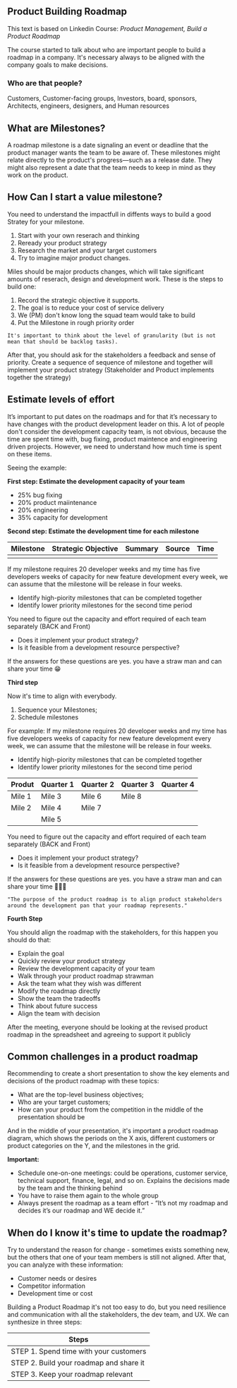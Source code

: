 ## Product Building Roadmap

This text is based on Linkedin Course: *Product Management, Build a Product Roadmap*

The course started to talk about who are important people to build a roadmap in a company.
It's necessary always to be aligned with the company goals to make decisions.

### Who are that people?
Customers, Customer-facing groups, Investors, board, sponsors, Architects, engineers, designers, and Human resources 

## What are Milestones?

A roadmap milestone is a date signaling an event or deadline that the product manager wants the team to be aware of. These milestones might relate directly to the product's progress—such as a release date. They might also represent a date that the team needs to keep in mind as they work on the product.

## How Can I start a value milestone?

You need to understand the impactfull in diffents ways to build a good Stratey for your milestone.

1) Start with your own reserach and thinking
2) Reready your product strategy
3) Research the market and your target customers
4) Try to imagine major product changes.

 Miles should be major products changes, which will take significant amounts of reserach, design and development work. These is the steps to build one:
 
 1) Record the strategic objective it supports.
 2) The goal is to reduce your cost of service delivery 
 3) We (PM) don't know long the squad team would take to build
 4) Put the Milestone in rough priority order

<pre><code>It's important to think about the level of granularity (but is not mean that should be backlog tasks).</code></pre>

After that, you should ask for the stakeholders a feedback and sense of priority. Create a sequence of sequence of milestone  and together will implement your product strategy  (Stakeholder and Product implements together the strategy)

## Estimate levels of effort

It’s important to put dates on the roadmaps and for that it’s necessary to have changes with the product development leader on this. A lot of people don't consider the development capacity team, is not obvious, because the time are spent time with, bug fixing, product maintence and engineering driven projects. However, we need to understand how much time is spent on these items.

Seeing the example:

**First step: Estimate the development capacity of your team**

- 25% bug fixing
- 20% product maiintenance
- 20% engineering
- 35% capacity for development

**Second step: Estimate the development time for each milestone**

|Milestone| Strategic Objective | Summary | Source | Time |
|---------|---------------------|---------|-------|-------|
|||||


If my milestone requires 20 developer weeks and my time has five developers weeks of capacity for new feature development every week, we can assume that the milestone will be release in four weeks.

- Identify high-piority milestones that can be completed together
- Identify lower priority milestones for the second time period

You need to figure out the capacity and effort required of each team separately (BACK and Front)

- Does it implement your product strategy?
- Is it feasible from a development resource perspective?

If the answers for these questions are yes.  you have a straw man and can share your time 😁


**Third step**

Now it's time to align with everybody.

1) Sequence your Milestones;
2) Schedule milestones


For example: If my milestone requires 20 developer weeks and my time has five developers weeks of capacity for new feature development every week, we can assume that the milestone will be release in four weeks.

- Identify high-piority milestones that can be completed together
- Identify lower priority milestones for the second time period

|Produt|Quarter 1| Quarter 2 | Quarter 3 | Quarter 4 | 
|------|---------|-----------|---------|-------|
|Mile 1   | Mile 3    | Mile 6  | Mile 8|
|Mile 2   | Mile 4    | Mile 7  |       |
|         | Mile 5    |         |       |


You need to figure out the capacity and effort required of each team separately (BACK and Front)

- Does it implement your product strategy?
- Is it feasible from a development resource perspective?

If the answers for these questions are yes.  you have a straw man and can share your time 🤩💡📅

<pre><code>"The purpose of the product roadmap is to align product stakeholders around the development pan that your roadmap represents."</code></pre>



**Fourth Step**

You should align the roadmap with the stakeholders, for this happen you should do that:

- Explain the goal
- Quickly review your product strategy
- Review the development capacity of your team
- Walk through your product roadmap strawman
- Ask the team what they wish was different
- Modify the roadmap directly
- Show the team the tradeoffs
- Think about future success
- Align the team with decision

After the meeting, everyone should be looking at the revised product roadmap in the spreadsheet and agreeing to support it publicly

## Common challenges in a product roadmap

Recommending to create a short presentation to show the key elements and decisions of the product roadmap with these topics:

- What are the top-level business objectives;
- Who are your target customers; 
- How can your product from the competition in the middle of the presentation should be 

And in the middle of your presentation, it's important a product roadmap diagram, which shows the periods on the X axis, different customers or product categories on the Y, and the milestones in the grid.

**Important:**

- Schedule one-on-one meetings: could be operations, customer service, technical support, finance, legal, and so on. Explains the decisions made by the team and the thinking behind
- You have to raise them again to the whole group
- Always present the roadmap as a team effort - “It’s not my roadmap and decides it’s our roadmap and WE decide it.”

## When do I know it's time to update the roadmap?

Try to understand the reason for change - sometimes exists something new, but the others that one of your team members is still not aligned. After that, you can analyze with these information:

- Customer needs or desires
- Competitor information 
- Development time or cost 

Building a Product Roadmap it's not too easy to do, but you need resilience and communication with all the stakeholders, the dev team, and UX. We can synthesize in three steps:

|Steps | 
|----- | 
|STEP 1. Spend time with your customers|
|STEP 2. Build your roadmap and share it|
|STEP 3. Keep your roadmap relevant|

